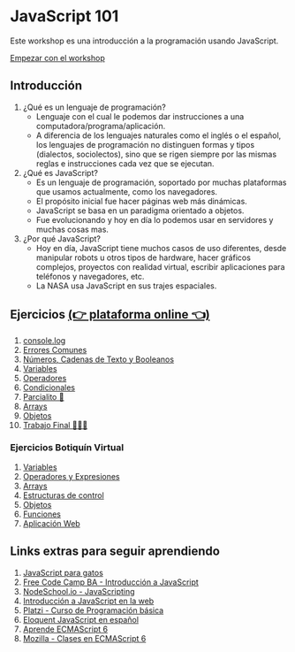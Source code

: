# JavaScript 101

Este workshop es una introducción a la programación usando JavaScript.

[Empezar con el workshop](/ejercicios/conceptuales/01.md)

## Introducción

1. ¿Qué es un lenguaje de programación?
    * Lenguaje con el cual le podemos dar instrucciones a una computadora/programa/aplicación.
    * A diferencia de los lenguajes naturales como el inglés o el español, los lenguajes de programación no distinguen formas y tipos (dialectos, sociolectos), sino que se rigen siempre por las mismas reglas e instrucciones cada vez que se ejecutan.
1. ¿Qué es JavaScript?
    * Es un lenguaje de programación, soportado por muchas plataformas que usamos actualmente, como los navegadores.
    * El propósito inicial fue hacer páginas web más dinámicas.
    * JavaScript se basa en un paradigma orientado a objetos.
    * Fue evolucionando y hoy en día lo podemos usar en servidores y muchas cosas mas.
1. ¿Por qué JavaScript?
    * Hoy en día, JavaScript tiene muchos casos de uso diferentes, desde manipular robots u otros tipos de hardware, hacer gráficos complejos, proyectos con realidad virtual, escribir aplicaciones para teléfonos y navegadores, etc.
    * La NASA usa JavaScript en sus trajes espaciales.

## Ejercicios [(👉  plataforma online 👈)](https://codesandbox.io/s/n50p6pkzqj)

1. [console.log](/ejercicios/conceptuales/01.md)
1. [Errores Comunes](/ejercicios/conceptuales/02.md)
1. [Números, Cadenas de Texto y Booleanos](/ejercicios/conceptuales/03.md)
1. [Variables](/ejercicios/conceptuales/04.md)
1. [Operadores](/ejercicios/conceptuales/05.md)
1. [Condicionales](/ejercicios/conceptuales/06.md)
1. [Parcialito 🙊](/ejercicios/conceptuales/07.md)
1. [Arrays](/ejercicios/conceptuales/08.md)
1. [Objetos](/ejercicios/conceptuales/09.md)
1. [Trabajo Final 🙊🙊🙊](/trabajo-final/README.md)

### Ejercicios Botiquín Virtual
1. [Variables](/ejercicios/botiquin/1_variables.md)
1. [Operadores y Expresiones](/ejercicios/botiquin/2_operadores_expresiones.md)
1. [Arrays](/ejercicios/botiquin/3_arrays.md)
1. [Estructuras de control](/ejercicios/botiquin/4_estructuras_control.md)
1. [Objetos](/ejercicios/botiquin/5_objetos.md)
1. [Funciones](/ejercicios/botiquin/6_funciones.md)
7. [Aplicación Web](/ejercicios/botiquin/7_aplicacion_web.md)

## Links extras para seguir aprendiendo

1. [JavaScript para gatos](https://jsparagatos.com/)
1. [Free Code Camp BA - Introducción a JavaScript](https://github.com/nhsz/intro-js)
1. [NodeSchool.io - JavaScripting](https://github.com/workshopper/javascripting)
1. [Introducción a JavaScript en la web](http://librosweb.es/libro/javascript/)
1. [Platzi - Curso de Programación básica](https://platzi.com/cursos/programacion-basica/)
1. [Eloquent JavaScript en español](http://hectorip.github.io/Eloquent-JavaScript-ES-online/)
1. [Aprende ECMAScript 6](https://carlosazaustre.es/ecmascript-6-el-nuevo-estandar-de-javascript/)
1. [Mozilla - Clases en ECMAScript 6](https://developer.mozilla.org/es/docs/Web/JavaScript/Referencia/Classes)
